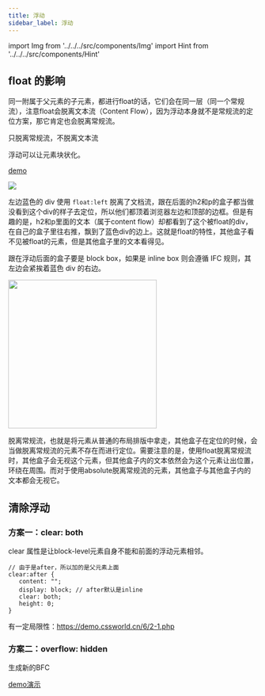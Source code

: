 ```yaml
---
title: 浮动
sidebar_label: 浮动
---
```


import Img from '../../../src/components/Img'
import Hint from '../../../src/components/Hint'

## float 的影响

同一附属于父元素的子元素，都进行float的话，它们会在同一层（同一个常规流），注意float会脱离文本流（Content Flow），因为浮动本身就不是常规流的定位方案，那它肯定也会脱离常规流。

<Hint type="tip">只脱离常规流，不脱离文本流</Hint>

<Hint type="warning">浮动可以让元素块状化。</Hint>

[demo](https://codepen.io/muwenzi/pen/OeQWYa)

<img src='https://cosmos-x.oss-cn-hangzhou.aliyuncs.com/56ioUC.jpg'/>

左边蓝色的 div 使用 `float:left` 脱离了文档流，跟在后面的h2和p的盒子都当做没看到这个div的样子去定位，所以他们都顶着浏览器左边和顶部的边框。但是有趣的是，h2和p里面的文本（属于content flow）却都看到了这个被float的div，在自己的盒子里往右推，飘到了蓝色div的边上。这就是float的特性，其他盒子看不见被float的元素，但是其他盒子里的文本看得见。

<Hint type="warning">跟在浮动后面的盒子要是 block box，如果是 inline box 则会遵循 IFC 规则，其左边会紧挨着蓝色 div 的右边。</Hint>

<Img width="300" align="center" src='https://cosmos-x.oss-cn-hangzhou.aliyuncs.com/HKyIQz.jpg'/>

脱离常规流，也就是将元素从普通的布局排版中拿走，其他盒子在定位的时候，会当做脱离常规流的元素不存在而进行定位。需要注意的是，使用float脱离常规流时，其他盒子会无视这个元素，但其他盒子内的文本依然会为这个元素让出位置，环绕在周围。而对于使用absolute脱离常规流的元素，其他盒子与其他盒子内的文本都会无视它。

## 清除浮动

### 方案一：clear: both

clear 属性是让block-level元素自身不能和前面的浮动元素相邻。

```less
// 由于是after，所以加的是父元素上面
clear:after {
   content: "";
   display: block; // after默认是inline
   clear: both;
   height: 0;
}
```

有一定局限性：https://demo.cssworld.cn/6/2-1.php

### 方案二：overflow: hidden

生成新的BFC

[demo演示](https://codepen.io/ustc-han/pen/XLBWaY)
